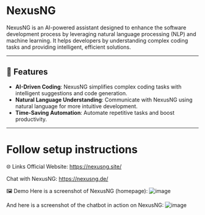 # NexusNG  

NexusNG is an AI-powered assistant designed to enhance the software development process by leveraging natural language processing (NLP) and machine learning. It helps developers by understanding complex coding tasks and providing intelligent, efficient solutions.  

---

## 🚀 Features  

- **AI-Driven Coding**: NexusNG simplifies complex coding tasks with intelligent suggestions and code generation.  
- **Natural Language Understanding**: Communicate with NexusNG using natural language for more intuitive development.  
- **Time-Saving Automation**: Automate repetitive tasks and boost productivity.  

---
# Follow setup instructions
🌐 Links
Official Website: https://nexusng.site/

Chat with NexusNG: https://nexusng.de/

🖼 Demo
Here is a screenshot of NexusNG (homepage): ![image](https://github.com/user-attachments/assets/ff006b31-c114-48fe-b2de-e482ef973cfa)




And here is a screenshot of the chatbot in action on NexusNG: ![image](https://github.com/user-attachments/assets/0a188bb1-1bd4-4653-a817-107dec0850b7)





